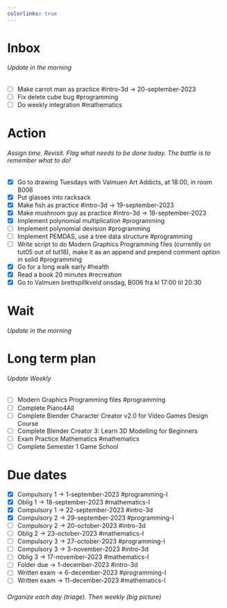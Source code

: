 ```yaml
---
colorlinks: true
---
```


# Inbox
###### Update in the morning

* [ ] Make carrot man as practice #intro-3d -> 20-september-2023
* [ ] Fix delete cube bug #programming
* [ ] Do weekly integration #mathematics

# Action
###### Assign time. Revisit. Flag what needs to be done today. The battle is to remember what to do!

* [x] Go to drawing Tuesdays with Valmuen Art Addicts, at 18:00, in room B006
* [x] Put glasses into racksack
* [x] Make fish as practice #intro-3d -> 19-september-2023
* [x] Make mushroom guy as practice #intro-3d -> 18-september-2023
* [x] Implement polynomial multiplication #programming
* [ ] Implement polynomial devision #programming
* [ ] Implement PEMDAS, use a tree data structure #programming
* [ ] Write script to do Modern Graphics Programming files (currently on tut05 out of tut18), make it as an append and prepend comment option in solid #programming
* [x] Go for a long walk early #health
* [x] Read a book 20 minutes #recreation
* [x] Go to Valmuen brettspillkveld onsdag, B006 fra kl 17:00 til 20:30

# Wait
###### Update in the morning

# Long term plan
###### Update Weekly

* [ ] Modern Graphics Programming files #programming
* [ ] Complete Piano4All
* [ ] Complete Blender Character Creator v2.0 for Video Games Design Course
* [ ] Complete Blender Creator 3: Learn 3D Modelling for Beginners
* [ ] Exam Practice Mathematics #mathematics
* [ ] Complete Semester 1 Game School

# Due dates

* [x] Compulsory 1 -> 1-september-2023  #programming-I 
* [x] Oblig 1      -> 18-september-2023 #mathematics-I
* [x] Compulsory 1 -> 22-september-2023 #intro-3d
* [x] Compulsory 2 -> 29-september-2023 #programming-I
* [ ] Compulsory 2 -> 20-october-2023   #intro-3d
* [ ] Oblig 2      -> 23-october-2023   #mathematics-I
* [ ] Compulsory 3 -> 27-october-2023   #programming-I
* [ ] Compulsory 3 -> 3-november-2023   #intro-3d
* [ ] Oblig 3      -> 17-november-2023  #mathematics-I
* [ ] Folder due   -> 1-december-2023   #intro-3d
* [ ] Written exam -> 6-december-2023   #programming-I
* [ ] Written exam -> 11-december-2023  #mathematics-I

###### Organize each day (triage). Then weekly (big picture)

